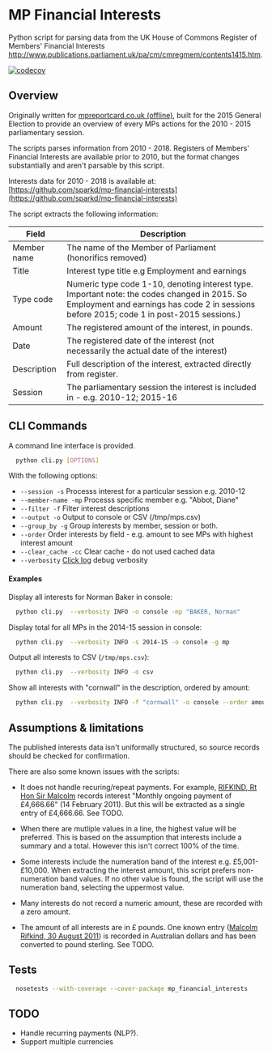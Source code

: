 MP Financial Interests
======================

Python script for parsing data from the UK House of Commons Register of Members' Financial Interests http://www.publications.parliament.uk/pa/cm/cmregmem/contents1415.htm.

[![codecov](https://codecov.io/gh/benscott/mp-financial-interests/branch/master/graph/badge.svg)](https://codecov.io/gh/benscott/mp-financial-interests)


Overview
--------

Originally written for [mpreportcard.co.uk (offline)](http://www.mpreportcard.co.uk), built for the 2015 General Election to provide an overview of every MPs actions for the 2010 - 2015 parliamentary session. 

The scripts parses information from 2010 - 2018. Registers of Members' Financial Interests are available prior to 2010, but the format changes substantially and aren't parsable by this script. 


Interests data for 2010 - 2018 is available at: [https://github.com/sparkd/mp-financial-interests](https://github.com/sparkd/mp-financial-interests)


The script extracts the following information:

| Field        | Description | 
| ------------ |-------------| 
| Member name  | The name of the Member of Parliament (honorifics removed) | 
| Title        | Interest type title e.g Employment and earnings |
| Type code    | Numeric type code 1-10, denoting interest type.  Important note: the codes changed in 2015.  So Employment and earnings has code 2 in sessions before 2015; code 1 in post-2015 sessions.) |
| Amount       | The registered amount of the interest, in pounds.  |
| Date         | The registered date of the interest (not necessarily the actual date of the interest) |
| Description  | Full description of the interest, extracted directly from register. |
| Session      | The parliamentary session the interest is included in - e.g. 2010-12; 2015-16 |


CLI Commands
------------

A command line interface is provided.

```sh
  python cli.py [OPTIONS]
```

With the following options:

- `--session -s` Processs interest for a particular session e.g. 2010-12
- `--member-name -mp` Processs specific member e.g. "Abbot, Diane"
- `--filter -f` Filter interest descriptions
- `--output -o` Output to console or CSV (/tmp/mps.csv)
- `--group_by -g` Group interests by member, session or both.
- `--order` Order interests by field - e.g. amount to see MPs with highest interest amount
- `--clear_cache -cc` Clear cache - do not used cached data
- `--verbosity` [Click log](https://github.com/click-contrib/click-log) debug verbosity


#### Examples

Display all interests for Norman Baker in console:


```sh
  python cli.py  --verbosity INFO -o console -mp "BAKER, Norman"
```


Display total for all MPs in the 2014-15 session in console:


```sh
  python cli.py  --verbosity INFO -s 2014-15 -o console -g mp
```

Output all interests to CSV (`/tmp/mps.csv`):


```sh
  python cli.py  --verbosity INFO -o csv
```

Show all interests with "cornwall" in the description, ordered by amount:


```sh
  python cli.py  --verbosity INFO -f "cornwall" -o console --order amount
```


Assumptions & limitations
-------------------------

The published interests data isn't uniformally structured, so source records should be checked for confirmation.

There are also some known issues with the scripts:

- It does not handle recuring/repeat payments. For example, [RIFKIND, Rt Hon Sir Malcolm](https://publications.parliament.uk/pa/cm/cmregmem/120430/rifkind_malcolm.htm) records interest "Monthly ongoing payment of £4,666.66"  (14 February 2011). But this will be extracted as a single entry of £4,666.66.  See TODO.

- When there are mutliple values in a line, the highest value will be preferred. This is based on the assumption that interests include a summary and a total. However this isn't correct 100% of the time.  

- Some interests include the numeration band of the interest e.g. £5,001-£10,000.  When extracting the interest amount, this script prefers non-numeration band values.  If no other value is found, the script will use the numeration band, selecting the uppermost value. 

- Many interests do not record a numeric amount, these are recorded with a zero amount.

- The amount of all interests are in £ pounds.  One known entry ([Malcolm Rifkind, 30 August 2011](https://publications.parliament.uk/pa/cm/cmregmem/120430/rifkind_malcolm.htm)) is recorded in Australian dollars and has been converted to pound sterling. See TODO.


Tests
-----

```sh
  nosetests --with-coverage --cover-package mp_financial_interests
```


TODO
----

- Handle recurring payments (NLP?).
- Support multiple currencies


